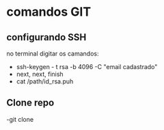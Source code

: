 # comandos GIT

## configurando SSH

no terminal digitar os camandos:

- ssh-keygen - t rsa -b 4096 -C "email cadastrado"
- next, next, finish
- cat /path/id_rsa.puh

## Clone repo
-git clone <path-repo>
